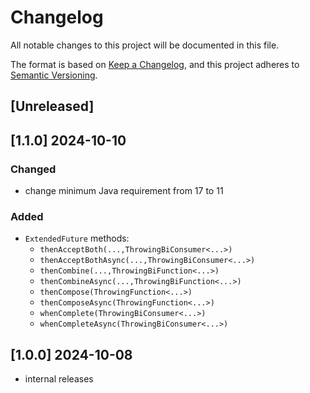 # Changelog

All notable changes to this project will be documented in this file.

The format is based on [Keep a Changelog](https://keepachangelog.com/en/1.1.0/),
and this project adheres to [Semantic Versioning](https://semver.org/spec/v2.0.0.html).


## [Unreleased]


## [1.1.0] 2024-10-10

### Changed
- change minimum Java requirement from 17 to 11

### Added
- `ExtendedFuture` methods:
  - `thenAcceptBoth(...,ThrowingBiConsumer<...>)`
  - `thenAcceptBothAsync(...,ThrowingBiConsumer<...>)`
  - `thenCombine(...,ThrowingBiFunction<...>)`
  - `thenCombineAsync(...,ThrowingBiFunction<...>)`
  - `thenCompose(ThrowingFunction<...>)`
  - `thenComposeAsync(ThrowingFunction<...>)`
  - `whenComplete(ThrowingBiConsumer<...>)`
  - `whenCompleteAsync(ThrowingBiConsumer<...>)`


## [1.0.0] 2024-10-08

- internal releases
